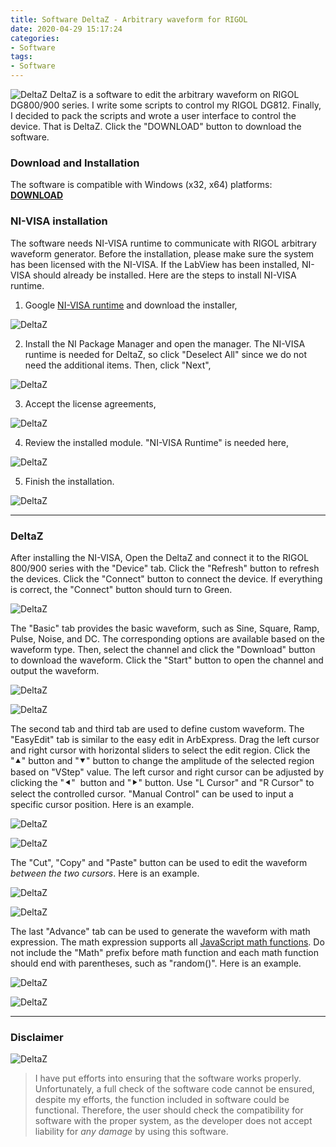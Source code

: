 ```yaml
---
title: Software DeltaZ - Arbitrary waveform for RIGOL
date: 2020-04-29 15:17:24
categories:
- Software
tags:
- Software
---
```


![DeltaZ](/uploads/images/0000/DeltaZ.jpg)
DeltaZ is a software to edit the arbitrary waveform on RIGOL DG800/900 series. I write some scripts to control my RIGOL DG812. Finally, I decided to pack the scripts and wrote a user interface to control the device. That is DeltaZ. Click the "DOWNLOAD" button to download the software.

<!-- more -->
### Download and Installation

The software is compatible with Windows (x32, x64) platforms: [**DOWNLOAD**](https://drive.google.com/open?id=1fDOUm-WPANBxhBmnHLgFACJIeN2Kiirp)


### NI-VISA installation

The software needs NI-VISA runtime to communicate with RIGOL arbitrary waveform generator. Before the installation, please make sure the system has been licensed with the NI-VISA. If the LabView has been installed, NI-VISA should already be installed. Here are the steps to install NI-VISA runtime.

1. Google [NI-VISA runtime](https://www.ni.com/en-us/support/downloads/drivers/download.ni-visa.html) and download the installer,


![DeltaZ](/uploads/images/2020/SoftwareDeltaZ1.png)

2. Install the NI Package Manager and open the manager. The NI-VISA runtime is needed for DeltaZ, so click "Deselect All" since we do not need the additional items. Then, click "Next",

![DeltaZ](/uploads/images/2020/SoftwareDeltaZ2.png)

3. Accept the license agreements,

![DeltaZ](/uploads/images/2020/SoftwareDeltaZ3.png)

4. Review the installed module. "NI-VISA Runtime" is needed here,

![DeltaZ](/uploads/images/2020/SoftwareDeltaZ4.png)

5. Finish the installation.

![DeltaZ](/uploads/images/2020/SoftwareDeltaZ5.png)

---

### DeltaZ

After installing the NI-VISA, Open the DeltaZ and connect it to the RIGOL 800/900 series with the "Device" tab. Click the "Refresh" button to refresh the devices. Click the "Connect" button to connect the device. If everything is correct, the "Connect" button should turn to Green.

![DeltaZ](/uploads/images/2020/SoftwareDeltaZ6.png)

The "Basic" tab provides the basic waveform, such as Sine, Square, Ramp, Pulse, Noise, and DC. The corresponding options are available based on the waveform type. Then, select the channel and click the "Download" button to download the waveform. Click the "Start" button to open the channel and output the waveform.

![DeltaZ](/uploads/images/2020/SoftwareDeltaZ7.png)

![DeltaZ](/uploads/images/2020/SoftwareDeltaZ8.png)

The second tab and third tab are used to define custom waveform. The "EasyEdit" tab is similar to the easy edit in ArbExpress. Drag the left cursor and right cursor with horizontal sliders to select the edit region. Click the "⯅" button and "⯆" button to change the amplitude of the selected region based on "VStep" value. The left cursor and right cursor can be adjusted by clicking the "⯇"  button and "⯈" button. Use "L Cursor" and "R Cursor" to select the controlled cursor. "Manual Control" can be used to input a specific cursor position. Here is an example.

![DeltaZ](/uploads/images/2020/SoftwareDeltaZ9.png)

![DeltaZ](/uploads/images/2020/SoftwareDeltaZ10.png)

The "Cut", "Copy" and "Paste" button can be used to edit the waveform *between the two cursors*. Here is an example.

![DeltaZ](/uploads/images/2020/SoftwareDeltaZ11.png)

![DeltaZ](/uploads/images/2020/SoftwareDeltaZ12.png)

The last "Advance" tab can be used to generate the waveform with math expression. The math expression supports all [JavaScript math functions](https://developer.mozilla.org/en-US/docs/Web/JavaScript/Reference/Global_Objects/Math). Do not include the "Math" prefix before math function and each math function should end with parentheses, such as "random()". Here is an example.

![DeltaZ](/uploads/images/2020/SoftwareDeltaZ13.png)

![DeltaZ](/uploads/images/2020/SoftwareDeltaZ14.png)

---

### Disclaimer

![DeltaZ](/uploads/images/2020/SoftwareDeltaZ15.png)


> I have put efforts into ensuring that the software works properly. Unfortunately, a full check of the software code cannot be ensured, despite my efforts, the function included in software could be functional. Therefore, the user should check the compatibility for software with the proper system, as the developer does not accept liability for <em>any damage</em> by using this software.